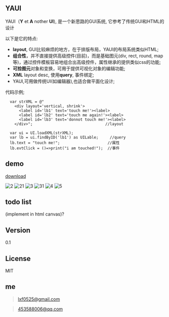 YAUI
----

YAUI（**Y** et **A** nother **UI**), 是一个新思路的GUI系统, 它参考了传统GUI和HTML的设计

以下是它的特点:

- **layout**, GUI比较麻烦的地方，在于排版布局，YAUI的布局系统类似HTML;
- **组合性**，并不直接提供高级控件(目前)，而是基础图元(div, rect, round, map等)，通过控件模板容易地组合出高级控件，属性继承的提供类似css的功能;
- **可捡图元**对象和变换，可用于提供可视化对象的编辑功能;
- **XML** layout desc, 使用**query**, 事件绑定;
- YAUI,可用做传统UI(如编辑器),也适合做平面化设计;

代码示例;

```
  var strXML = @"
    <div layout='vertical, shrink'>
      <label id='lb1' text='touch me!'><label>
      <label id='lb2' text='touch me again!'><label>
      <label id='lb3' text='donnot touch me!'><label>
    </div>";                                //layout 
```
    
```
  var ui = UI.loadXML(strXML);                 
  var lb = ui.findByID('lb1') as UILable;     //query
  lb.text = "touch me!";                     //属性
  lb.evtClick = ()=>print("i am touched!");  //事件
```

demo
----
[download](https://raw.githubusercontent.com/TheWindX/YAUI/master/demo.zip)


![2](https://raw.githubusercontent.com/TheWindX/YAUI/master/doc/demo2.png)
![21](https://raw.githubusercontent.com/TheWindX/YAUI/master/doc/demo21.png)
![3](https://raw.githubusercontent.com/TheWindX/YAUI/master/doc/demo3.png)
![31](https://raw.githubusercontent.com/TheWindX/YAUI/master/doc/demo31.png)
![4](https://raw.githubusercontent.com/TheWindX/YAUI/master/doc/demo4.png)
![5](https://raw.githubusercontent.com/TheWindX/YAUI/master/doc/demo5.png)


todo list
----
(implement in html canvas)?

Version
----

0.1




License
----

MIT


me
----
> lxf0525@gmail.com

> 453588006@qq.com
